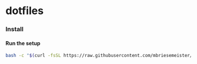 # dotfiles
### Install

#### Run the setup
```bash
bash -c "$(curl -fsSL https://raw.githubusercontent.com/mbriesemeister/dotfiles/main/bin/setup)"
```



